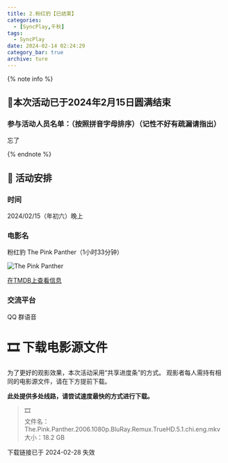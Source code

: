 ```yaml
---
title: 2.粉红豹【已结束】
categories:
  - [SyncPlay,千秋]
tags:
  - SyncPlay
date: 2024-02-14 02:24:29
category_bar: true
archive: ture
---
```


{% note info %}

## 🥳本次活动已于2024年2月15日圆满结束

### 参与活动人员名单：（按照拼音字母排序）（记性不好有疏漏请指出）

忘了

{% endnote %}

## 📆 活动安排

### 时间

2024/02/15（年初六）晚上

### 电影名

粉红豹 The Pink Panther（1小时33分钟）

![The Pink Panther](https://cdn.tarocloud.net/post/image/syncplay-guide-qianqiu-2/ThePinkPanther-photo.png)

[在TMDB上查看信息](https://www.themoviedb.org/movie/12096-the-pink-panther)

### 交流平台

QQ 群语音

# 🎞️ 下载电影源文件

为了更好的观影效果，本次活动采用“共享进度条”的方式。 观影者每人需持有相同的电影源文件，请在下方提前下载。

**此处提供多处线路，请尝试速度最快的方式进行下载。**

> 🎞️  
> 文件名：The.Pink.Panther.2006.1080p.BluRay.Remux.TrueHD.5.1.chi.eng.mkv  
> 大小：18.2 GB  

下载链接已于 2024-02-28 失效
